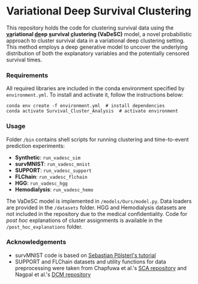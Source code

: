 # Variational Deep Survival Clustering

This repository holds the code for clustering survival data using the **<u>va</u>riational <u>de</u>ep <u>s</u>urvival <u>c</u>lustering (VaDeSC)** model, a novel probabilistic approach to cluster survival data in a variational deep clustering setting. This method employs a deep generative model to uncover the underlying distribution of both the explanatory variables and the potentially censored survival times.

### Requirements

All required libraries are included in the conda environment specified by `environment.yml`. To install and activate it, follow the instructions below:

```
conda env create -f environment.yml  # install dependencies
conda activate Survival_Cluster_Analysis  # activate environment
```

### Usage

Folder `/bin` contains shell scripts for running clustering and time-to-event prediction experiments:
- **Synthetic**: `run_vadesc_sim`
- **survMNIST**: `run_vadesc_mnist`
- **SUPPORT**: `run_vadesc_support`
- **FLChain**: `run_vadesc_flchain`
- **HGG**: `run_vadesc_hgg`
- **Hemodialysis**: `run_vadesc_hemo`

The VaDeSC model is implemented in `/models/Ours/model.py`. Data loaders are provided in the `/datasets` folder. HGG and Hemodialysis datasets are not included in the repository due to the medical confidentiality. Code for *post hoc* explanations of cluster assignments is available in the `/post_hoc_explanations` folder.

### Acknowledgements

- survMNIST code is based on [Sebastian Pölsterl's tutorial](https://github.com/sebp/survival-cnn-estimator)
- SUPPORT and FLChain datasets and utility functions for data preprocessing were taken from Chapfuwa et al.'s [SCA repository](https://github.com/paidamoyo/survival_cluster_analysis) and Nagpal et al.'s [DCM repository](https://github.com/chiragnagpal/deep_cox_mixtures)
